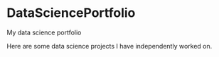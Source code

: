 # DataSciencePortfolio
My data science portfolio

Here are some data science projects I have independently worked on.
